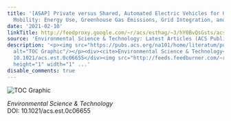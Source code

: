 ```yaml
---
title: '[ASAP] Private versus Shared, Automated Electric Vehicles for U.S. Personal
  Mobility: Energy Use, Greenhouse Gas Emissions, Grid Integration, and Cost Impacts'
date: '2021-02-10'
linkTitle: http://feedproxy.google.com/~r/acs/esthag/~3/hY0BvQsGsts/acs.est.0c06655
source: 'Environmental Science & Technology: Latest Articles (ACS Publications)'
description: '<p><img src="https://pubs.acs.org/na101/home/literatum/publisher/achs/journals/content/esthag/0/esthag.ahead-of-print/acs.est.0c06655/20210210/images/medium/es0c06655_0006.gif"
  alt="TOC Graphic"/></p><div><cite>Environmental Science & Technology</cite></div><div>DOI:
  10.1021/acs.est.0c06655</div><img src="http://feeds.feedburner.com/~r/acs/esthag/~4/hY0BvQsGsts"
  height="1" width="1" ...'
disable_comments: true
---
```

<p><img src="https://pubs.acs.org/na101/home/literatum/publisher/achs/journals/content/esthag/0/esthag.ahead-of-print/acs.est.0c06655/20210210/images/medium/es0c06655_0006.gif" alt="TOC Graphic"/></p><div><cite>Environmental Science & Technology</cite></div><div>DOI: 10.1021/acs.est.0c06655</div><img src="http://feeds.feedburner.com/~r/acs/esthag/~4/hY0BvQsGsts" height="1" width="1" ...
